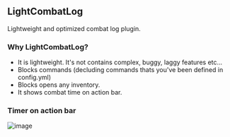 ## LightCombatLog
Lightweight and optimized combat log plugin.

### Why LightCombatLog?
- It is lightweight. It's not contains complex, buggy, laggy features etc...
- Blocks commands (decluding commands thats you've been defined in config.yml)
- Blocks opens any inventory.
- It shows combat time on action bar.

### Timer on action bar
![image](https://user-images.githubusercontent.com/36128276/145638626-5dc3390d-9dcd-499d-9221-60e0f8a14863.png)
